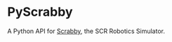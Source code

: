 # PyScrabby

A Python API for [Scrabby](https://github.com/soonerrobotics/scrabby), the SCR Robotics Simulator.
